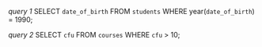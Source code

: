*query 1*
SELECT `date_of_birth`
FROM `students`
WHERE year(`date_of_birth`) = 1990;

*query 2*
SELECT `cfu`
FROM `courses`
WHERE `cfu` > 10;
